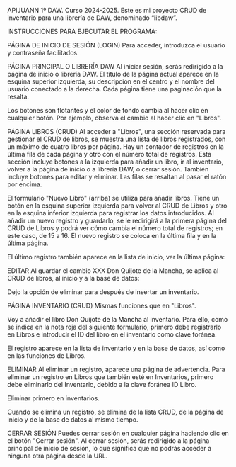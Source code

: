 APIJUANN
1º DAW. Curso 2024-2025. 
Este es mi proyecto CRUD de inventario para una librería de DAW, denominado “libdaw”.

INSTRUCCIONES PARA EJECUTAR EL PROGRAMA:

PÁGINA DE INICIO DE SESIÓN (LOGIN)
Para acceder, introduzca el usuario y contraseña facilitados.

PÁGINA PRINCIPAL O LIBRERÍA DAW
Al iniciar sesión, serás redirigido a la página de inicio o librería DAW. 
El título de la página actual aparece en la esquina superior izquierda, su descripción en el centro y el nombre del usuario conectado a la derecha. Cada página tiene una paginación que la resalta.

Los botones son flotantes y el color de fondo cambia al hacer clic en cualquier botón. Por ejemplo, observa el cambio al hacer clic en "Libros".

PÁGINA LIBROS (CRUD)
Al acceder a "Libros", una sección reservada para gestionar el CRUD de libros, se muestra una lista de libros registrados, con un máximo de cuatro libros por página. 
Hay un contador de registros en la última fila de cada página y otro con el número total de registros. 
Esta sección incluye botones a la izquierda para añadir un libro, ir al inventario, volver a la página de inicio o a librería DAW, o cerrar sesión. 
También incluye botones para editar y eliminar. Las filas se resaltan al pasar el ratón por encima.

El formulario "Nuevo Libro" (arriba) se utiliza para añadir libros. 
Tiene un botón en la esquina superior izquierda para volver al CRUD de Libros y otro en la esquina inferior izquierda para registrar los datos introducidos. 
Al añadir un nuevo registro y guardarlo, se le redirigirá a la primera página del CRUD de Libros y podrá ver cómo cambia el número total de registros; en este caso, de 15 a 16. 
El nuevo registro se coloca en la última fila y en la última página.

El último registro también aparece en la lista de inicio, ver la última página:

EDITAR
Al guardar el cambio XXX Don Quijote de la Mancha, se aplica al CRUD de libros, al inicio y a la base de datos:

Dejo la opción de eliminar para después de insertar un inventario.

PÁGINA INVENTARIO (CRUD)
Mismas funciones que en "Libros".

Voy a añadir el libro Don Quijote de la Mancha al inventario. 
Para ello, como se indica en la nota roja del siguiente formulario, primero debe registrarlo en Libros e introducir el ID del libro en el inventario como clave foránea. 

El registro aparece en la lista de inventario y en la base de datos, así como en las funciones de Libros.

ELIMINAR
Al eliminar un registro, aparece una página de advertencia. 
Para eliminar un registro en Libros que también esté en Inventarios, primero debe eliminarlo del Inventario, debido a la clave foránea ID Libro.

Eliminar primero en inventarios.

Cuando se elimina un registro, se elimina de la lista CRUD, de la página de inicio y de la base de datos al mismo tiempo.


CERRAR SESIÓN
Puedes cerrar sesión en cualquier página haciendo clic en el botón "Cerrar sesión". 
Al cerrar sesión, serás redirigido a la página principal de inicio de sesión, lo que significa que no podrás acceder a ninguna otra página desde la URL.

